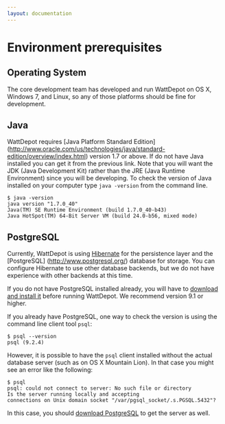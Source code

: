 ```yaml
---
layout: documentation
---
```

# Environment prerequisites

## Operating System

The core development team has developed and run WattDepot on OS X, Windows 7, and Linux, so any of those platforms should be fine for development.

## Java

WattDepot requires [Java Platform Standard Edition] (http://www.oracle.com/us/technologies/java/standard-edition/overview/index.html) version 1.7 or above. If do not have Java installed you can get it from the previous link. Note that you will want the JDK (Java Development Kit) rather than the JRE (Java Runtime Environment) since you will be developing. To check the version of Java installed on your computer type `java -version` from the command line.

    $ java -version
    java version "1.7.0_40"
    Java(TM) SE Runtime Environment (build 1.7.0_40-b43)
    Java HotSpot(TM) 64-Bit Server VM (build 24.0-b56, mixed mode)

## PostgreSQL

Currently, WattDepot is using [Hibernate](http://hibernate.org/) for the persistence layer and the [PostgreSQL] (http://www.postgresql.org/) database for storage. You can configure Hibernate to use other database backends, but we do not have experience with other backends at this time.

If you do not have PostgreSQL installed already, you will have to [download and install it](http://www.postgresql.org/download/) before running WattDepot. We recommend version 9.1 or higher.

If you already have PostgreSQL, one way to check the version is using the command line client tool `psql`:

    $ psql --version
    psql (9.2.4)

However, it is possible to have the `psql` client installed without the actual database server (such as on OS X Mountain Lion). In that case you might see an error like the following:

    $ psql
    psql: could not connect to server: No such file or directory
	Is the server running locally and accepting
	connections on Unix domain socket "/var/pgsql_socket/.s.PGSQL.5432"?

In this case, you should [download PostgreSQL](http://www.postgresql.org/download/) to get the server as well.
